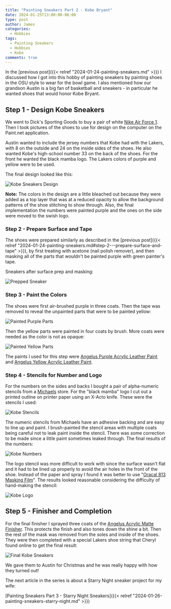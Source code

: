 ```yaml
---
title: "Painting Sneakers Part 2 - Kobe Bryant"
date: 2024-01-25T13:00:00-06:00
type: post
author: James
categories:
  - Hobbies
tags:
  - Painting Sneakers
  - Hobbies
  - Kobe
comments: true
---
```


In the [previous post]({{< relref "2024-01-24-painting-sneakers.md" >}}) I discussed how I got into this hobby of painting sneakers by painting shoes in the OSU style to wear for the bowl game.
I also mentioned how our grandson Austin is a big fan of basketball and sneakers -
in particular he wanted shoes that would honor Kobe Bryant.

## Step 1 - Design Kobe Sneakers

We went to Dick's Sporting Goods to buy a pair of white [Nike Air Force 1](https://en.wikipedia.org/wiki/Nike_Air_Force#/media/File:Nike_air_Force_1_white_on_white.jpg). Then I took pictures of the shoes to
use for design on the computer on the Paint.net application.

Austin wanted to include the jersey numbers that Kobe had with the Lakers, with 8 on the outside and 24 on the inside sides of the shoes.
He also wanted Kobe's high-school number 33 on the back of the shoes. For the front he wanted the black mamba logo. The Lakers colors of purple and yellow
were to be used.

The final design looked like this:

![Kobe Sneakers Design](/images/kobe_sneakers_design.jpg "Kobe Sneakers Design")

**Note:** The colors in the design are a little bleached out because they were added as a
top layer that was at a reduced opacity to allow the background patterns of the shoe stitching
to show through. Also, the final implementation the numbers were painted purple and the ones
on the side were moved to the swish logo.

### Step 2 - Prepare Surface and Tape

The shoes were prepared similarly as described in the
[previous post]({{< relref "2024-01-24-painting-sneakers.md#step-2---prepare-surface-and-tape" >}}),
by first treating with acetone (nail polish remover), and then masking all of the parts that
wouldn't be painted purple with green painter's tape.

Sneakers after surface prep and masking:

![Prepped Sneaker](/images/taped-air-force-1.jpg "Prepped Sneaker")

### Step 3 - Paint the Colors

The shoes were first air-brushed purple in three coats. Then the tape was removed to reveal the
unpainted parts that were to be painted yellow:

![Painted Purple Parts](/images/painted-purple-air-force-1.jpg "Painted Purple Parts")

Then the yellow parts were painted in four coats by brush.  More coats were needed as the color
is not as opaque:

![Painted Yellow Parts](/images/painted-yellow-air-force-1.jpg "Painted Yellow Parts")

The paints I used for this step were
[Angelus Purple Acrylic Leather Paint](https://www.amazon.com/Angelus-Acrylic-Leather-Paint-Purple/dp/B0196T9LV4) and
[Angelus Yellow Acrylic Leather Paint](https://www.amazon.com/Angelus-Acrylic-Leather-Paint-Yellow/dp/B01N6QQZ58).

### Step 4 - Stencils for Number and Logo

For the numbers on the sides and backs I bought a pair of alpha-numeric stencils from a
[Michaels](https://www.michaels.com/) store. For the "black mamba" logo I cut out a
printed outline on printer paper using an X-Acto knife.
These were the stencils I used:

![Kobe Stencils](/images/kobe-stencils.jpg "Kobe Stencils")

The numeric stencils from Michaels have an adhesive backing and are easy to line up and paint.
I brush-painted the stencil areas with multiple coats being careful not to leak paint inside
the stencil.  There was some correction to be made since a little paint sometimes leaked through.
The final results of the numbers:

![Kobe Numbers](/images/kobe-numbers.jpg "Kobe Numbers")

The logo stencil was more difficult to work with since the surface wasn't flat and it had to
be lined up properly to avoid the air holes in the front of the shoe. Instead of the paper and
spray I found it was better to use "[Oracal 813 Masking Film](https://www.michaels.com/product/oracal-813-adhesive-stencil-film-10648453)".  The results looked reasonable considering the
difficulty of hand-making the stencil:

![Kobe Logo](/images/kobe-logo.jpg "Kobe Logo")

## Step 5 - Finisher and Completion

For the final finisher I sprayed three coats of the
[Angelus Acrylic Matte Finisher](https://www.amazon.com/Angelus-Brand-Acrylic-Leather-Finisher/dp/B00B5W4LX4).
This protects the finish and also tones down the shine a bit. Then the rest of the mask
was removed from the soles and inside of the shoes.  They were then completed with a special Lakers
shoe string that Cheryl found online to get the final result:

![Final Kobe Sneakers](/images/kobe-sneakers-final.jpg "Final Kobe Sneakers")

We gave them to Austin for Christmas and he was really happy with how they turned out!

The next article in the series is about a Starry Night sneaker project for my wife:

[Painting Sneakers Part 3 - Starry Night Sneakers]({{< relref "2024-01-26-painting-sneakers-starry-night.md" >}})
